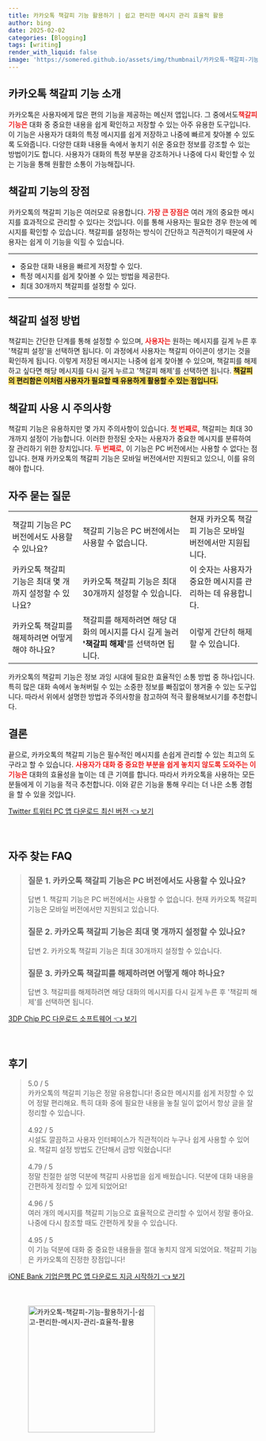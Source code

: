 ```yaml
---
title: 카카오톡 책갈피 기능 활용하기 | 쉽고 편리한 메시지 관리 효율적 활용
author: bing
date: 2025-02-02
categories: [Blogging]
tags: [writing]
render_with_liquid: false
image: 'https://somered.github.io/assets/img/thumbnail/카카오톡-책갈피-기능-활용하기-|-쉽고-편리한-메시지-관리-효율적-활용.webp'
---
```



<h2 id='카카오톡_책갈피_기능소개'>카카오톡 책갈피 기능 소개</h2>

<p>카카오톡은 사용자에게 많은 편의 기능을 제공하는 메신저 앱입니다. 그 중에서도<strong><span style="color: #ee2323;">책갈피 기능은</span></strong> 대화 중 중요한 내용을 쉽게 확인하고 저장할 수 있는 아주 유용한 도구입니다. 이 기능은 사용자가 대화의 특정 메시지를 쉽게 저장하고 나중에 빠르게 찾아볼 수 있도록 도와줍니다. 다양한 대화 내용들 속에서 놓치기 쉬운 중요한 정보를 강조할 수 있는 방법이기도 합니다. 사용자가 대화의 특정 부분을 강조하거나 나중에 다시 확인할 수 있는 기능을 통해 원활한 소통이 가능해집니다.</p>

<h2 id='책갈피_기능의_장점'>책갈피 기능의 장점</h2>

<p>카카오톡의 책갈피 기능은 여러모로 유용합니다. <b><span style="color: #ee2323;">가장 큰 장점은</span></b> 여러 개의 중요한 메시지를 효과적으로 관리할 수 있다는 것입니다. 이를 통해 사용자는 필요한 경우 한눈에 메시지를 확인할 수 있습니다. 책갈피를 설정하는 방식이 간단하고 직관적이기 때문에 사용자는 쉽게 이 기능을 익힐 수 있습니다. </p>

<hr />

<ul>
    <li>중요한 대화 내용을 빠르게 저장할 수 있다.</li>
    <li>특정 메시지를 쉽게 찾아볼 수 있는 방법을 제공한다.</li>
    <li>최대 30개까지 책갈피를 설정할 수 있다.</li>
</ul>

<hr />

<h2 id='책갈피_설정방법'>책갈피 설정 방법</h2>

<p>책갈피는 간단한 단계를 통해 설정할 수 있으며, <b><span style="color: #ee2323;">사용자는</span></b> 원하는 메시지를 길게 누른 후 '책갈피 설정'을 선택하면 됩니다. 이 과정에서 사용자는 책갈피 아이콘이 생기는 것을 확인하게 됩니다. 이렇게 저장된 메시지는 나중에 쉽게 찾아볼 수 있으며, 책갈피를 해제하고 싶다면 해당 메시지를 다시 길게 누르고 '책갈피 해제'를 선택하면 됩니다. <strong><span style="background-color: #ffe066;">책갈피의 편리함은 이처럼 사용자가 필요할 때 유용하게 활용할 수 있는 점입니다.</span></strong></p>

<h2 id='책갈피_사용시_주의사항'>책갈피 사용 시 주의사항</h2>

<p>책갈피 기능은 유용하지만 몇 가지 주의사항이 있습니다. <b><span style="color: #ee2323;">첫 번째로,</span></b> 책갈피는 최대 30개까지 설정이 가능합니다. 이러한 한정된 숫자는 사용자가 중요한 메시지를 분류하여 잘 관리하기 위한 장치입니다. <b><span style="color: #ee2323;">두 번째로,</span></b> 이 기능은 PC 버전에서는 사용할 수 없다는 점입니다. 현재 카카오톡의 책갈피 기능은 모바일 버전에서만 지원되고 있으니, 이를 유의해야 합니다. </p>

<h2 id='자주_묻는_질문'>자주 묻는 질문</h2>

<table>
    <tr>
        <td>책갈피 기능은 PC 버전에서도 사용할 수 있나요?</td>
        <td>책갈피 기능은 PC 버전에서는 사용할 수 없습니다.</td>
        <td>현재 카카오톡 책갈피 기능은 모바일 버전에서만 지원됩니다.</td>
    </tr>
    <tr>
        <td>카카오톡 책갈피 기능은 최대 몇 개까지 설정할 수 있나요?</td>
        <td>카카오톡 책갈피 기능은 최대 30개까지 설정할 수 있습니다.</td>
        <td>이 숫자는 사용자가 중요한 메시지를 관리하는 데 유용합니다.</td>
    </tr>
    <tr>
        <td>카카오톡 책갈피를 해제하려면 어떻게 해야 하나요?</td>
        <td>책갈피를 해제하려면 해당 대화의 메시지를 다시 길게 눌러 <strong>'책갈피 해제'</strong>를 선택하면 됩니다.</td>
        <td>이렇게 간단히 해제할 수 있습니다.</td>
    </tr>
</table>

<p>카카오톡의 책갈피 기능은 정보 과잉 시대에 필요한 효율적인 소통 방법 중 하나입니다. 특히 많은 대화 속에서 놓쳐버릴 수 있는 소중한 정보를 빠짐없이 챙겨줄 수 있는 도구입니다. 따라서 위에서 설명한 방법과 주의사항을 참고하여 적극 활용해보시기를 추천합니다.</p>

<h2 id='결론'>결론</h2>

<p>끝으로, 카카오톡의 책갈피 기능은 필수적인 메시지를 손쉽게 관리할 수 있는 최고의 도구라고 할 수 있습니다. <b><span style="color: #ee2323;">사용자가 대화 중 중요한 부분을 쉽게 놓치지 않도록 도와주는 이 기능은</span></b> 대화의 효율성을 높이는 데 큰 기여를 합니다. 따라서 카카오톡을 사용하는 모든 분들에게 이 기능을 적극 추천합니다. 이와 같은 기능을 통해 우리는 더 나은 소통 경험을 할 수 있을 것입니다.</p>


<p><a class="click-button" title="Twitter 트위터 PC 앱 다운로드 최신 버전" href="https://somered.github.io/posts/Twitter-%ED%8A%B8%EC%9C%84%ED%84%B0-PC-%EC%95%B1-%EB%8B%A4%EC%9A%B4%EB%A1%9C%EB%93%9C-%EC%B5%9C%EC%8B%A0-%EB%B2%84%EC%A0%84/" rel="dofollow">Twitter 트위터 PC 앱 다운로드 최신 버전 👈 보기</a></p><br>
<h2 id='자주_찾는_FAQ'>자주 찾는 FAQ</h2>
<div itemscope="" itemtype="https://schema.org/FAQPage">
<blockquote>
<div itemscope="" itemprop="mainEntity" itemtype="https://schema.org/Question">
<h3 itemprop="name">질문 1. 카카오톡 책갈피 기능은 PC 버전에서도 사용할 수 있나요?</h3>
<div itemscope="" itemprop="acceptedAnswer" itemtype="https://schema.org/Answer">
<span itemprop="text">
<p>답변 1. 책갈피 기능은 PC 버전에서는 사용할 수 없습니다. 현재 카카오톡 책갈피 기능은 모바일 버전에서만 지원되고 있습니다.</p>
</span>
</div>
</div>
<div itemscope="" itemprop="mainEntity" itemtype="https://schema.org/Question">
<h3 itemprop="name">질문 2. 카카오톡 책갈피 기능은 최대 몇 개까지 설정할 수 있나요?</h3>
<div itemscope="" itemprop="acceptedAnswer" itemtype="https://schema.org/Answer">
<span itemprop="text">
<p>답변 2. 카카오톡 책갈피 기능은 최대 30개까지 설정할 수 있습니다.</p>
</span>
</div>
</div>
<div itemscope="" itemprop="mainEntity" itemtype="https://schema.org/Question">
<h3 itemprop="name">질문 3. 카카오톡 책갈피를 해제하려면 어떻게 해야 하나요?</h3>
<div itemscope="" itemprop="acceptedAnswer" itemtype="https://schema.org/Answer">
<span itemprop="text">
<p>답변 3. 책갈피를 해제하려면 해당 대화의 메시지를 다시 길게 누른 후 '책갈피 해제'를 선택하면 됩니다.</p>
</span>
</div>
</div>
</blockquote>
</div>
<p><a class="click-button" title="3DP Chip PC 다운로드 소프트웨어" href="https://somered.github.io/posts/3DP-Chip-PC-%EB%8B%A4%EC%9A%B4%EB%A1%9C%EB%93%9C-%EC%86%8C%ED%94%84%ED%8A%B8%EC%9B%A8%EC%96%B4/" rel="dofollow">3DP Chip PC 다운로드 소프트웨어 👈 보기</a></p><br>
<h2 id='후기'>후기</h2>
<div itemscope itemtype="https://schema.org/Product">
  <blockquote>
  <div itemprop="review" itemscope itemtype="https://schema.org/Review">
      <div itemprop="reviewRating" itemscope itemtype="https://schema.org/Rating"> <span itemprop="ratingValue">5.0</span> / <span itemprop="bestRating">5</span> </div>
      <span itemprop="reviewBody">카카오톡의 책갈피 기능은 정말 유용합니다! 중요한 메시지를 쉽게 저장할 수 있어 정말 편리해요. 특히 대화 중에 필요한 내용을 놓칠 일이 없어서 항상 글을 잘 정리할 수 있습니다.</span>
  </div>
  <br>
  <div itemprop="review" itemscope itemtype="https://schema.org/Review">
      <div itemprop="reviewRating" itemscope itemtype="https://schema.org/Rating"> <span itemprop="ratingValue">4.92</span> / <span itemprop="bestRating">5</span> </div>
      <span itemprop="reviewBody">시설도 깔끔하고 사용자 인터페이스가 직관적이라 누구나 쉽게 사용할 수 있어요. 책갈피 설정 방법도 간단해서 금방 익혔습니다!</span>
  </div>
  <br>
  <div itemprop="review" itemscope itemtype="https://schema.org/Review">
      <div itemprop="reviewRating" itemscope itemtype="https://schema.org/Rating"> <span itemprop="ratingValue">4.79</span> / <span itemprop="bestRating">5</span> </div>
      <span itemprop="reviewBody">정말 친절한 설명 덕분에 책갈피 사용법을 쉽게 배웠습니다. 덕분에 대화 내용을 간편하게 정리할 수 있게 되었어요!</span>
  </div>
  <br>
  <div itemprop="review" itemscope itemtype="https://schema.org/Review">
      <div itemprop="reviewRating" itemscope itemtype="https://schema.org/Rating"> <span itemprop="ratingValue">4.96</span> / <span itemprop="bestRating">5</span> </div>
      <span itemprop="reviewBody">여러 개의 메시지를 책갈피 기능으로 효율적으로 관리할 수 있어서 정말 좋아요. 나중에 다시 참조할 때도 간편하게 찾을 수 있습니다.</span>
  </div>
  <br>
  <div itemprop="review" itemscope itemtype="https://schema.org/Review">
      <div itemprop="reviewRating" itemscope itemtype="https://schema.org/Rating"> <span itemprop="ratingValue">4.95</span> / <span itemprop="bestRating">5</span> </div>
      <span itemprop="reviewBody">이 기능 덕분에 대화 중 중요한 내용들을 절대 놓치지 않게 되었어요. 책갈피 기능은 카카오톡의 진정한 장점입니다!</span>
  </div>
  </blockquote>
</div>
<p><a class="click-button" title="iONE Bank 기업은행 PC 앱 다운로드 지금 시작하기" href="https://somered.github.io/posts/iONE-Bank-%EA%B8%B0%EC%97%85%EC%9D%80%ED%96%89-PC-%EC%95%B1-%EB%8B%A4%EC%9A%B4%EB%A1%9C%EB%93%9C-%EC%A7%80%EA%B8%88-%EC%8B%9C%EC%9E%91%ED%95%98%EA%B8%B0/" rel="dofollow">iONE Bank 기업은행 PC 앱 다운로드 지금 시작하기 👈 보기</a></p><br>
<figure class="image"><img src="https://somered.github.io/assets/img/thumbnail/카카오톡-책갈피-기능-활용하기-|-쉽고-편리한-메시지-관리-효율적-활용.webp" alt="카카오톡-책갈피-기능-활용하기-|-쉽고-편리한-메시지-관리-효율적-활용" width="256" height="256"></figure>